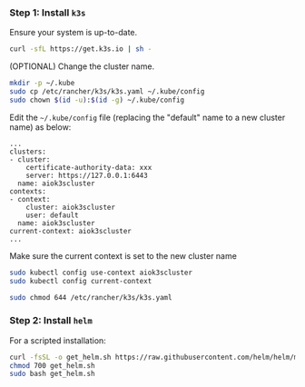 ### Step 1: Install `k3s`
Ensure your system is up-to-date.
```bash
curl -sfL https://get.k3s.io | sh -
```

(OPTIONAL)
Change the cluster name.
```bash
mkdir -p ~/.kube
sudo cp /etc/rancher/k3s/k3s.yaml ~/.kube/config
sudo chown $(id -u):$(id -g) ~/.kube/config
```
Edit the `~/.kube/config` file (replacing the "default" name to a new cluster name) as below:
```
...
clusters:
- cluster:
    certificate-authority-data: xxx
    server: https://127.0.0.1:6443
  name: aiok3scluster
contexts:
- context:
    cluster: aiok3scluster
    user: default
  name: aiok3scluster
current-context: aiok3scluster
...
```
Make sure the current context is set to the new cluster name
```bash
sudo kubectl config use-context aiok3scluster
sudo kubectl config current-context
```
```bash
sudo chmod 644 /etc/rancher/k3s/k3s.yaml
```


### Step 2: Install `helm`

For a scripted installation:
```bash
curl -fsSL -o get_helm.sh https://raw.githubusercontent.com/helm/helm/main/scripts/get-helm-3
chmod 700 get_helm.sh
sudo bash get_helm.sh

```


